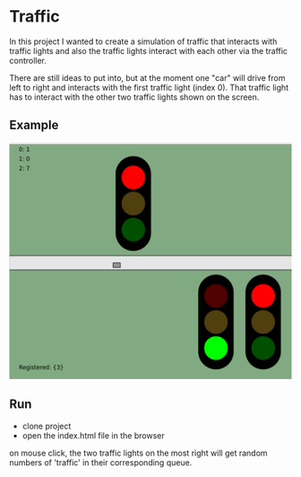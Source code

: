 # Traffic

In this project I wanted to create a simulation of traffic that interacts with traffic lights and also the traffic lights interact with each other via the traffic controller. 

There are still ideas to put into, but at the moment one "car" will drive from left to right and interacts with the first traffic light (index 0). That traffic light has to interact with the other two traffic lights shown on the screen. 

## Example
![alt text](./resources/example1.png)

## Run
 - clone project
 - open the index.html file in the browser
 
 on mouse click, the two traffic lights on the most right will get random numbers of 'traffic' in their corresponding queue.


